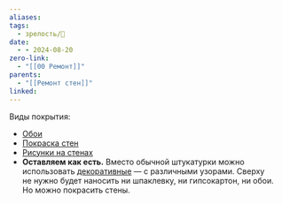 ```yaml
---
aliases: 
tags:
  - зрелость/🌱
date:
  - - 2024-08-20
zero-link:
  - "[[00 Ремонт]]"
parents:
  - "[[Ремонт стен]]"
linked:
---
```

Виды покрытия:
- [Обои](Обои.md)
- [Покраска стен](Покраска%20стен.md)
- [Рисунки на стенах](Рисунки%20на%20стенах.md)
- **Оставляем как есть.** Вместо обычной штукатурки можно использовать [декоративные](Pasted%20image%2020240820090300.png) — с различными узорами. Сверху не нужно будет наносить ни шпаклевку, ни гипсокартон, ни обои. Но можно покрасить стены.
